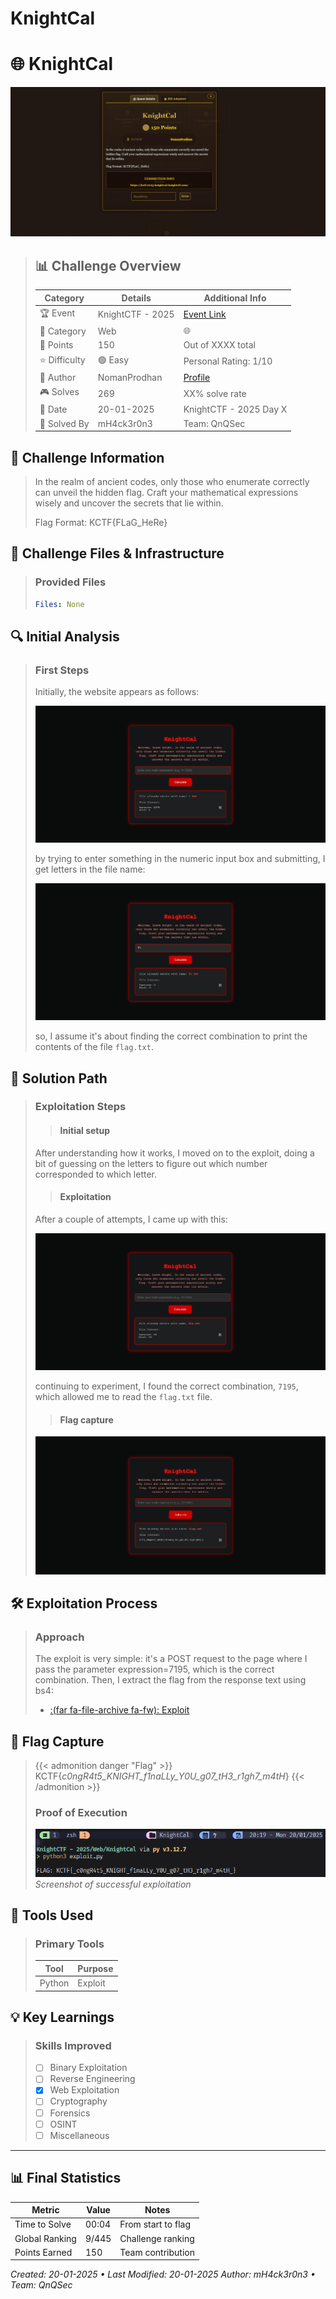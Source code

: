 # KnightCal

<!--more-->
# 🌐 KnightCal

![Challenge Presentation](/images/KnightCTF-2025/KnightCal/challenge_presentation.png "Challenge Presentation")

>## 📊 Challenge Overview
>
>| Category | Details | Additional Info |
>|----------|---------|-----------------|
>| 🏆 Event | KnightCTF - 2025 | [Event Link](https://2025.knightctf.com/challenges#KnightCal-25) |
>| 🔰 Category | Web | 🌐 |
>| 💎 Points | 150 | Out of XXXX total |
>| ⭐ Difficulty | 🟢 Easy | Personal Rating: 1/10 |
>| 👤 Author | NomanProdhan | [Profile]() |
>| 🎮 Solves | 269 | XX% solve rate |
>| 📅 Date | 20-01-2025 | KnightCTF - 2025 Day X |
>| 🦾 Solved By | mH4ck3r0n3 | Team: QnQSec |

## 📝 Challenge Information

>In the realm of ancient codes, only those who enumerate correctly can unveil the hidden flag. Craft your mathematical expressions wisely and uncover the secrets that lie within.  
>
>Flag Format: KCTF{FLaG_HeRe}

## 🎯 Challenge Files & Infrastructure

>### Provided Files
>```yaml
>Files: None
>```

## 🔍 Initial Analysis

>### First Steps
> Initially, the website appears as follows:
> 
> ![Site Presentation](/images/KnightCTF-2025/KnightCal/site_presentation.png "Site Presentation")
> 
> by trying to enter something in the numeric input box and submitting, I get letters in the file name:
> 
> ![Submit Try](/images/KnightCTF-2025/KnightCal/step_1.png "Submit Try")
> 
> so, I assume it's about finding the correct combination to print the contents of the file `flag.txt`. 

## 🎯 Solution Path

>### Exploitation Steps
>>#### Initial setup
>   
> After understanding how it works, I moved on to the exploit, doing a bit of guessing on the letters to figure out which number corresponded to which letter.
>
>>#### Exploitation
>   
> After a couple of attempts, I came up with this:
>   
>   ![Second Attempt](/images/KnightCTF-2025/KnightCal/step_2.png "Second Attempt")
>   
> continuing to experiment, I found the correct combination, `7195`, which allowed me to read the `flag.txt` file.
>
>>#### Flag capture
>  
>   ![Manual Flag](/images/KnightCTF-2025/KnightCal/manual_flag.png "Manual Flag")

## 🛠️ Exploitation Process
>### Approach
> The exploit is very simple: it's a POST request to the page where I pass the parameter expression=7195, which is the correct combination. Then, I extract the flag from the response text using bs4:
> 
> - [:(far fa-file-archive fa-fw): Exploit](/resources/KnightCTF-2025/KnightCal/exploit.py)

## 🚩 Flag Capture
>{{< admonition danger "Flag" >}}
> KCTF{_c0ngR4t5_KNIGHT_f1naLLy_Y0U_g07_tH3_r1gh7_m4tH_}
>{{< /admonition >}}
>
>### Proof of Execution
> ![Automated Flag](/images/KnightCTF-2025/KnightCal/automated_flag.png "Automated Flag")
>*Screenshot of successful exploitation*

## 🔧 Tools Used

>### Primary Tools
>| Tool | Purpose |
>|------|---------|
>| Python | Exploit |

## 💡 Key Learnings
>### Skills Improved
>- [ ] Binary Exploitation
>- [ ] Reverse Engineering
>- [x] Web Exploitation
>- [ ] Cryptography
>- [ ] Forensics
>- [ ] OSINT
>- [ ] Miscellaneous

---
## 📊 Final Statistics

| Metric | Value | Notes |
|--------|--------|-------|
| Time to Solve | 00:04 | From start to flag |
| Global Ranking | 9/445 | Challenge ranking |
| Points Earned | 150 | Team contribution |

*Created: 20-01-2025 • Last Modified: 20-01-2025*
*Author: mH4ck3r0n3 • Team: QnQSec*
